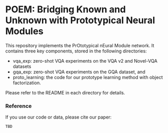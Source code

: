 # POEM: Bridging Known and Unknown with Prototypical Neural Modules

This repository implements the PrOtotypical nEural Module network. It contains three key components, stored in the following directories:
- vqa_exp: zero-shot VQA experiments on the VQA v2 and Novel-VQA datasets
- gqa_exp: zero-shot VQA experiments on the GQA dataset, and
- proto_learning: the code for our prototype learning method with object factorization.

Please refer to the README in each directory for details.

### Reference
If you use our code or data, please cite our paper:
```
TBD
```
